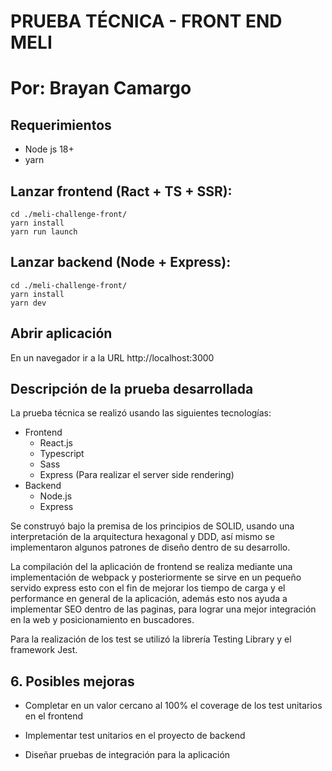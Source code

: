 # PRUEBA TÉCNICA - FRONT END MELI
# Por: Brayan Camargo
 
## Requerimientos
 
+ Node js 18+
+ yarn
 
## Lanzar frontend (Ract + TS + SSR):
 
```
cd ./meli-challenge-front/
yarn install
yarn run launch
```
## Lanzar backend (Node + Express):
 
```
cd ./meli-challenge-front/
yarn install
yarn dev
```
 
## Abrir aplicación
 
En un navegador ir a la URL http://localhost:3000
 
## Descripción de la prueba desarrollada
 
La prueba técnica se realizó usando las siguientes tecnologías:
 
+ Frontend
    + React.js
    + Typescript
    + Sass
    + Express (Para realizar el server side rendering)
+ Backend
    + Node.js
    + Express
 
Se construyó bajo la premisa de los principios de SOLID, usando una interpretación de la arquitectura hexagonal y DDD, así mismo se implementaron algunos patrones de diseño dentro de su desarrollo.
 
La compilación del la aplicación de frontend se realiza mediante una implementación de webpack y posteriormente se sirve en un pequeño servido express esto con el fin de mejorar los tiempo de carga y el performance en general de la aplicación, además esto nos ayuda a implementar SEO dentro de las paginas, para lograr una mejor integración en la web y posicionamiento en buscadores.
 
Para la realización de los test se utilizó la librería Testing Library y el framework Jest.
 
 
## 6. Posibles mejoras
 
+ Completar en un valor cercano al 100% el coverage de los test unitarios en el frontend
 
+ Implementar test unitarios en el proyecto de backend
 
+ Diseñar pruebas de integración para la aplicación

